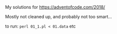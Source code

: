 My solutions for https://adventofcode.com/2018/

Mostly not cleaned up, and probably not too smart...

to run: `perl 01_1.pl < 01.data` etc

